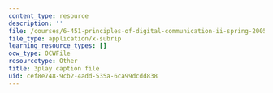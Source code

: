 ```yaml
---
content_type: resource
description: ''
file: /courses/6-451-principles-of-digital-communication-ii-spring-2005/cef8e7489cb24add535a6ca99dcdd838_YPAbQU7NUZQ.srt
file_type: application/x-subrip
learning_resource_types: []
ocw_type: OCWFile
resourcetype: Other
title: 3play caption file
uid: cef8e748-9cb2-4add-535a-6ca99dcdd838
---
```

